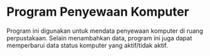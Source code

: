 # Program Penyewaan Komputer

Program ini digunakan untuk mendata penyewaan komputer di ruang perpustakaan.
Selain menambahkan data, program ini juga dapat memperbarui data status komputer yang aktif/tidak aktif.
